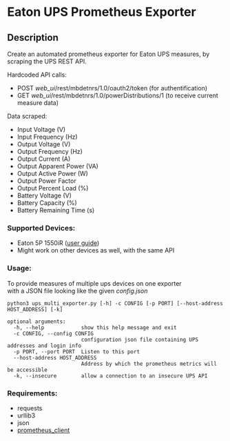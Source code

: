 # Eaton UPS Prometheus Exporter

## Description

Create an automated prometheus exporter for Eaton UPS measures, by scraping the UPS REST API.

Hardcoded API calls:
* POST *web_ui*/rest/mbdetnrs/1.0/oauth2/token   (for authentification)
* GET *web_ui*/rest/mbdetnrs/1.0/powerDistributions/1   (to receive current measure data)

Data scraped:
- Input Voltage (V)
- Input Frequency (Hz)
- Output Voltage (V)
- Output Frequency (Hz)
- Output Current (A)
- Output Apparent Power (VA)
- Output Active Power (W)
- Output Power Factor
- Output Percent Load (%)
- Battery Voltage (V)
- Battery Capacity (%)
- Battery Remaining Time (s)


### Supported Devices:
* Eaton 5P 1550iR ([user guide](https://www.eaton.com/content/dam/eaton/products/backup-power-ups-surge-it-power-distribution/power-management-software-connectivity/eaton-gigabit-network-card/eaton-network-m2-user-guide.pdf))
* Might work on other devices as well, with the same API

### Usage:
To provide measures of multiple ups devices on one exporter \
with a JSON file looking like the given *config.json*

```
python3 ups_multi_exporter.py [-h] -c CONFIG [-p PORT] [--host-address HOST_ADDRESS] [-k]

optional arguments:
  -h, --help            show this help message and exit
  -c CONFIG, --config CONFIG
                        configuration json file containing UPS addresses and login info
  -p PORT, --port PORT  Listen to this port
  --host-address HOST_ADDRESS
                        Address by which the prometheus metrics will be accessible
  -k, --insecure        allow a connection to an insecure UPS API
```

### Requirements:
- requests
- urllib3
- json
- [prometheus_client](https://github.com/prometheus/client_python)

